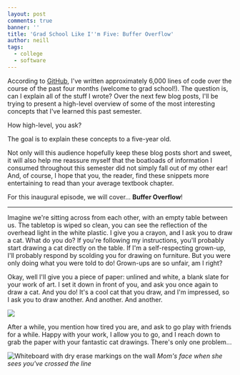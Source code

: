 ```yaml
---
layout: post
comments: true
banner: ''
title: 'Grad School Like I''m Five: Buffer Overflow'
author: neill
tags:
  - college
  - software
---
```


According to [GitHub](https://github.com), I've written approximately 6,000 lines of code over the course of the past four months (welcome to grad school!).
The question is, can I explain all of the stuff I wrote? <!--more-->
Over the next few blog posts, I'll be trying to present a high-level overview of some of the most interesting concepts that I've learned this past semester.

How high-level, you ask?

The goal is to explain these concepts to a five-year old.

Not only will this audience hopefully keep these blog posts short and sweet, it will also help me reassure myself that the boatloads of information I consumed throughout this semester did not simply fall out of my other ear!
And, of course, I hope that you, the reader, find these snippets more entertaining to read than your average textbook chapter.

For this inaugural episode, we will cover... **Buffer Overflow**!

---

Imagine we're sitting across from each other, with an empty table between us.
The tabletop is wiped so clean, you can see the reflection of the overhead light in the white plastic.
I give you a crayon, and I ask you to draw a cat.
What do you do?
If you're following my instructions, you'll probably start drawing a cat directly on the table.
If I'm a self-respecting grown-up, I'll probably respond by scolding you for drawing on furniture.
But you were only doing what you were told to do!
Grown-ups are so unfair, am I right?

Okay, well I'll give you a piece of paper: unlined and white, a blank slate for your work of art.
I set it down in front of you, and ask you once again to draw a cat.
And you do!
It's a cool cat that you draw, and I'm impressed, so I ask you to draw another.
And another.
And another.

![](https://pics.me.me/hey-girl-isaw-you-coloring-inside-the-linesearlierandivejust-gotto-say-7937983.png)

After a while, you mention how tired you are, and ask to go play with friends for a while.
Happy with your work, I allow you to go, and I reach down to grab the paper with your fantastic cat drawings.
There's only one problem...

![Whiteboard with dry erase markings on the wall](https://www.kenarry.com/wp-content/uploads/2014/09/how-to-get-dry-erase-marker-off-the-wall2.webp)
_Mom's face when she sees you've crossed the line_